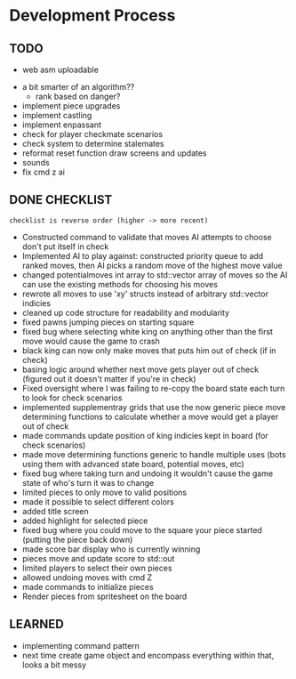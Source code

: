 # Development Process

## TODO
- web asm uploadable
<!-- - fix rank moves to not add moves that put it in check -->
  - a bit smarter of an algorithm??
    - rank based on danger?
- implement piece upgrades
- implement castling
- implement enpassant
- check for player checkmate scenarios
- check system to determine stalemates
- reformat reset function draw screens and updates
- sounds
- fix cmd z ai

## DONE CHECKLIST
`checklist is reverse order (higher -> more recent)`
- Constructed command to validate that moves AI attempts to choose don't put itself in check
- Implemented AI to play against: constructed priority queue to add ranked moves, then AI picks a random move of the highest move value
- changed potentialmoves int array to std::vector array of moves so the AI can use the existing methods for choosing his moves
- rewrote all moves to use 'xy' structs instead of arbitrary std::vector indicies
- cleaned up code structure for readability and modularity
- fixed pawns jumping pieces on starting square
- fixed bug where selecting white king on anything other than the first move would cause the game to crash
- black king can now only make moves that puts him out of check (if in check)
- basing logic around whether next move gets player out of check (figured out it doesn't matter if you're in check)
- Fixed oversight where I was failing to re-copy the board state each turn to look for check scenarios
- implemented supplementray grids that use the now generic piece move determining functions to calculate whether a move would get a player out of check
- made commands update position of king indicies kept in board (for check scenarios)
- made move determining functions generic to handle multiple uses (bots using them with advanced state board, potential moves, etc)
- fixed bug where taking turn and undoing it wouldn't cause the game state of who's turn it was to change
- limited pieces to only move to valid positions
- made it possible to select different colors
- added title screen
- added highlight for selected piece
- fixed bug where you could move to the square your piece started (putting the piece back down)
- made score bar display who is currently winning
- pieces move and update score to std::out
- limited players to select their own pieces
- allowed undoing moves with cmd Z
- made commands to initialize pieces
- Render pieces from spritesheet on the board

## LEARNED
- implementing command pattern
- next time create game object and encompass everything within that, looks a bit messy